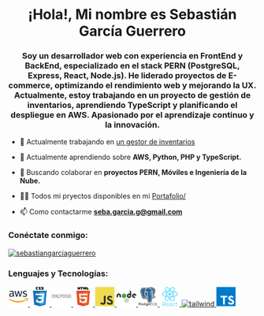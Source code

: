<h1 align="center">¡Hola!, Mi nombre es Sebastián García Guerrero</h1>
<h3 align="center">Soy un desarrollador web con experiencia en FrontEnd y BackEnd, especializado en el stack PERN (PostgreSQL, Express, React, Node.js). He liderado proyectos de E-commerce, optimizando el rendimiento web y mejorando la UX. Actualmente, estoy trabajando en un proyecto de gestión de inventarios, aprendiendo TypeScript y planificando el despliegue en AWS. Apasionado por el aprendizaje continuo y la innovación.</h3>

- 🔭 Actualmente trabajando en [un gestor de inventarios](https://github.com/SebastianGarciaGuerrero/inventario)

- 🌱 Actualmente aprendiendo sobre **AWS, Python, PHP y TypeScript.**

- 👯 Buscando colaborar en **proyectos PERN, Móviles e Ingeniería de la Nube.**

- 👨‍💻 Todos mi pryectos disponibles en mi [Portafolio/]([https://portfolio-delta-mocha-66.vercel.app/](https://portfolio-sebastiangarciaguerreros-projects.vercel.app/))

- 📫 Como contactarme **seba.garcia.g@gmail.com**

<h3 align="left">Conéctate conmigo:</h3>
<p align="left">
<a href="https://linkedin.com/in/sebastiangarciaguerrero" target="blank"><img align="center" src="https://raw.githubusercontent.com/rahuldkjain/github-profile-readme-generator/master/src/images/icons/Social/linked-in-alt.svg" alt="sebastiangarciaguerrero" height="30" width="40" /></a>
</p>

<h3 align="left">Lenguajes y Tecnologías:</h3>
<p align="left"> <a href="https://aws.amazon.com" target="_blank" rel="noreferrer"> <img src="https://raw.githubusercontent.com/devicons/devicon/master/icons/amazonwebservices/amazonwebservices-original-wordmark.svg" alt="aws" width="40" height="40"/> </a> <a href="https://www.w3schools.com/css/" target="_blank" rel="noreferrer"> <img src="https://raw.githubusercontent.com/devicons/devicon/master/icons/css3/css3-original-wordmark.svg" alt="css3" width="40" height="40"/> </a> <a href="https://expressjs.com" target="_blank" rel="noreferrer"> <img src="https://raw.githubusercontent.com/devicons/devicon/master/icons/express/express-original-wordmark.svg" alt="express" width="40" height="40"/> </a> <a href="https://www.w3.org/html/" target="_blank" rel="noreferrer"> <img src="https://raw.githubusercontent.com/devicons/devicon/master/icons/html5/html5-original-wordmark.svg" alt="html5" width="40" height="40"/> </a> <a href="https://developer.mozilla.org/en-US/docs/Web/JavaScript" target="_blank" rel="noreferrer"> <img src="https://raw.githubusercontent.com/devicons/devicon/master/icons/javascript/javascript-original.svg" alt="javascript" width="40" height="40"/> </a> <a href="https://nodejs.org" target="_blank" rel="noreferrer"> <img src="https://raw.githubusercontent.com/devicons/devicon/master/icons/nodejs/nodejs-original-wordmark.svg" alt="nodejs" width="40" height="40"/> </a> <a href="https://www.postgresql.org" target="_blank" rel="noreferrer"> <img src="https://raw.githubusercontent.com/devicons/devicon/master/icons/postgresql/postgresql-original-wordmark.svg" alt="postgresql" width="40" height="40"/> </a> <a href="https://reactjs.org/" target="_blank" rel="noreferrer"> <img src="https://raw.githubusercontent.com/devicons/devicon/master/icons/react/react-original-wordmark.svg" alt="react" width="40" height="40"/> </a> <a href="https://tailwindcss.com/" target="_blank" rel="noreferrer"> <img src="https://www.vectorlogo.zone/logos/tailwindcss/tailwindcss-icon.svg" alt="tailwind" width="40" height="40"/> </a> <a href="https://www.typescriptlang.org/" target="_blank" rel="noreferrer"> <img src="https://raw.githubusercontent.com/devicons/devicon/master/icons/typescript/typescript-original.svg" alt="typescript" width="40" height="40"/> </a> </p>
